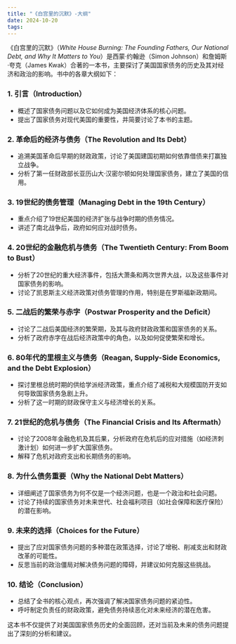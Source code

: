 ```yaml
---
title: "《白宫里的沉默》-大纲"
date: 2024-10-20
tags: 
---
```

《白宫里的沉默》（*White House Burning: The Founding Fathers, Our National Debt, and Why It Matters to You*）是西蒙·约翰逊（Simon Johnson）和詹姆斯·夸克（James Kwak）合著的一本书，主要探讨了美国国家债务的历史及其对经济和政治的影响。书中的各章大纲如下：

### 1. **引言（Introduction）**
   - 概述了国家债务问题以及它如何成为美国经济体系的核心问题。
   - 提出了国家债务对现代美国的重要性，并简要讨论了本书的主题。

### 2. **革命后的经济与债务（The Revolution and Its Debt）**
   - 追溯美国革命后早期的财政政策，讨论了美国建国初期如何依靠借债来打赢独立战争。
   - 分析了第一任财政部长亚历山大·汉密尔顿如何处理国家债务，建立了美国的信用。

### 3. **19世纪的债务管理（Managing Debt in the 19th Century）**
   - 重点介绍了19世纪美国的经济扩张与战争时期的债务情况。
   - 讲述了南北战争后，政府如何应对战时债务。

### 4. **20世纪的金融危机与债务（The Twentieth Century: From Boom to Bust）**
   - 分析了20世纪的重大经济事件，包括大萧条和两次世界大战，以及这些事件对国家债务的影响。
   - 讨论了凯恩斯主义经济政策对债务管理的作用，特别是在罗斯福新政期间。

### 5. **二战后的繁荣与赤字（Postwar Prosperity and the Deficit）**
   - 讨论了二战后美国经济的繁荣期，及其与政府财政政策和国家债务的关系。
   - 分析了政府赤字在战后经济政策中的角色，以及如何促使繁荣和增长。

### 6. **80年代的里根主义与债务（Reagan, Supply-Side Economics, and the Debt Explosion）**
   - 探讨里根总统时期的供给学派经济政策，重点介绍了减税和大规模国防开支如何导致国家债务急剧上升。
   - 分析了这一时期的财政保守主义与经济增长的关系。

### 7. **21世纪的危机与债务（The Financial Crisis and Its Aftermath）**
   - 讨论了2008年金融危机及其后果，分析政府在危机后的应对措施（如经济刺激计划）如何进一步扩大国家债务。
   - 解释了危机对政府支出和长期债务的影响。

### 8. **为什么债务重要（Why the National Debt Matters）**
   - 详细阐述了国家债务为何不仅是一个经济问题，也是一个政治和社会问题。
   - 讨论了持续的国家债务对未来世代、社会福利项目（如社会保障和医疗保险）的潜在影响。

### 9. **未来的选择（Choices for the Future）**
   - 提出了应对国家债务问题的多种潜在政策选择，讨论了增税、削减支出和财政改革的可能性。
   - 反思当前的政治僵局对解决债务问题的障碍，并建议如何克服这些挑战。

### 10. **结论（Conclusion）**
   - 总结了全书的核心观点，再次强调了解决国家债务问题的紧迫性。
   - 呼吁制定负责任的财政政策，避免债务持续恶化对未来经济的潜在危害。

这本书不仅提供了对美国国家债务历史的全面回顾，还对当前及未来的债务问题提出了深刻的分析和建议。
